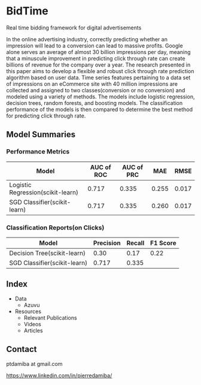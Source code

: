 # BidTime
Real time bidding framework for digital advertisements

In the online advertising industry, correctly predicting whether an impression will lead to a conversion can lead to massive profits. Google alone serves an average of almost 30 billion impressions per day, meaning that a minuscule improvement in predicting click through rate can create billions of revenue for the company over a year. The research presented in this paper aims to develop a flexible and robust click through rate prediction algorithm based on user data. Time series features pertaining to a data set of impressions on an eCommerce site with 40 million impressions are collected and assigned to two classes(conversion or no conversion) and modeled using a variety of methods. The models include logistic regression, decision trees, random forests, and boosting models. The classification performance of the models is then compared to determine the best method for predicting click through rate.


## Model Summaries
### Performance Metrics
| Model | AUC of ROC | AUC of PRC | MAE | RMSE |
|---|---|---|---|---|
| Logistic Regression(scikit-learn) | 0.717 | 0.335 | 0.255 |0.017  |
| SGD Classifier(scikit-learn) | 0.717 | 0.335 | 0.260 |0.017|

### Classification Reports(on Clicks)
| Model | Precision | Recall | F1 Score | 
|---|---|---|---|
|Decision Tree(scikit-learn)  |0.30 | 0.17 | 0.22 |
| SGD Classifier(scikit-learn) | 0.717 | 0.335 | 
## Index
* Data
  * Azuvu
* Resources
  * Relevant Publications
  * Videos
  * Articles

## Contact
ptdamiba at gmail.com

https://www.linkedin.com/in/pierredamiba/
